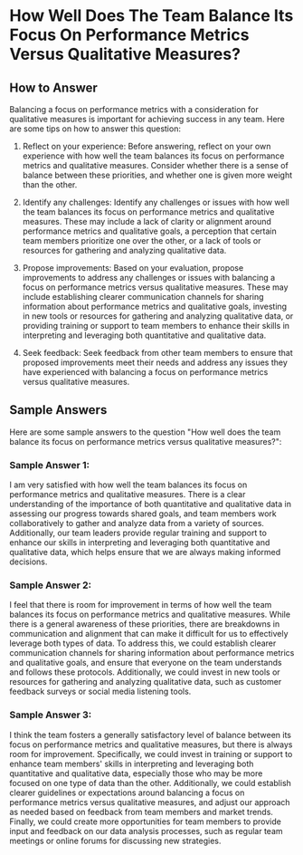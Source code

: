 How Well Does The Team Balance Its Focus On Performance Metrics Versus Qualitative Measures?
===================================================================================================================

How to Answer
-------------

Balancing a focus on performance metrics with a consideration for qualitative measures is important for achieving success in any team. Here are some tips on how to answer this question:

1. Reflect on your experience: Before answering, reflect on your own experience with how well the team balances its focus on performance metrics and qualitative measures. Consider whether there is a sense of balance between these priorities, and whether one is given more weight than the other.

2. Identify any challenges: Identify any challenges or issues with how well the team balances its focus on performance metrics and qualitative measures. These may include a lack of clarity or alignment around performance metrics and qualitative goals, a perception that certain team members prioritize one over the other, or a lack of tools or resources for gathering and analyzing qualitative data.

3. Propose improvements: Based on your evaluation, propose improvements to address any challenges or issues with balancing a focus on performance metrics versus qualitative measures. These may include establishing clearer communication channels for sharing information about performance metrics and qualitative goals, investing in new tools or resources for gathering and analyzing qualitative data, or providing training or support to team members to enhance their skills in interpreting and leveraging both quantitative and qualitative data.

4. Seek feedback: Seek feedback from other team members to ensure that proposed improvements meet their needs and address any issues they have experienced with balancing a focus on performance metrics versus qualitative measures.

Sample Answers
--------------

Here are some sample answers to the question "How well does the team balance its focus on performance metrics versus qualitative measures?":

### Sample Answer 1:

I am very satisfied with how well the team balances its focus on performance metrics and qualitative measures. There is a clear understanding of the importance of both quantitative and qualitative data in assessing our progress towards shared goals, and team members work collaboratively to gather and analyze data from a variety of sources. Additionally, our team leaders provide regular training and support to enhance our skills in interpreting and leveraging both quantitative and qualitative data, which helps ensure that we are always making informed decisions.

### Sample Answer 2:

I feel that there is room for improvement in terms of how well the team balances its focus on performance metrics and qualitative measures. While there is a general awareness of these priorities, there are breakdowns in communication and alignment that can make it difficult for us to effectively leverage both types of data. To address this, we could establish clearer communication channels for sharing information about performance metrics and qualitative goals, and ensure that everyone on the team understands and follows these protocols. Additionally, we could invest in new tools or resources for gathering and analyzing qualitative data, such as customer feedback surveys or social media listening tools.

### Sample Answer 3:

I think the team fosters a generally satisfactory level of balance between its focus on performance metrics and qualitative measures, but there is always room for improvement. Specifically, we could invest in training or support to enhance team members' skills in interpreting and leveraging both quantitative and qualitative data, especially those who may be more focused on one type of data than the other. Additionally, we could establish clearer guidelines or expectations around balancing a focus on performance metrics versus qualitative measures, and adjust our approach as needed based on feedback from team members and market trends. Finally, we could create more opportunities for team members to provide input and feedback on our data analysis processes, such as regular team meetings or online forums for discussing new strategies.
